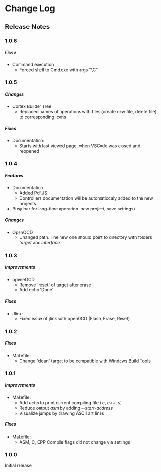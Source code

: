 # Change Log

## Release Notes

### 1.0.6

##### Fixes 

 - Command execution
     - Forced shell to Cmd.exe with args "\C"

### 1.0.5

##### Changes

  - Cortex Builder Tree
      - Replaced names of operations with files (create new file, delete file) to corresponding icons

##### Fixes 

 - Documentation:
     - Starts with last viewed page, when VSCode was closed and reopened

### 1.0.4

##### Features

 - Documentation
     - Added Pdf.JS
     - Controllers documentation will be automaticcaly added to the new projects
 - Busy bar for long-time operation (new project, save settings)

##### Changes

  - OpenOCD
     - Changed path. The new one should point to directory with folders *target* and *interface*

### 1.0.3

##### Improvements

 - openeOCD
     - Remove 'reset' of target after erase
     - Add echo 'Done'

##### Fixes 

 - Jlink:
     - Fixed issue of jlink with openOCD (Flash, Erase, Reset)

### 1.0.2

##### Fixes 

 - Makefile:
     - Change 'clean' target to be compatible with [Windows Build Tools](https://github.com/xpack-dev-tools/windows-build-tools-xpack/releases)


### 1.0.1

##### Improvements 

 - Makefile:
     - Add *echo* to print current compiling file ( *c*, *c++*, *s*)
     - Reduce output *asm* by adding *--start-address*
     - Visualize jumps by drawing ASCII art lines

##### Fixes 

 - Makefile:
     - ASM, C, CPP Compile flags did not change via settings

### 1.0.0

Initial release


